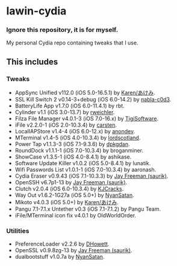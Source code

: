 # lawin-cydia
### Ignore this repository, it is for myself.

My personal Cydia repo containing tweaks that I use.

## This includes
### Tweaks
- AppSync Unified v112.0 (iOS 5.0-16.5.1) by [Karen/あけみ](https://cydia.akemi.ai/).
- SSL Kill Switch 2 v0.14-3+debug (iOS 6.0-14.2) by [nabla-c0d3](https://github.com/nabla-c0d3/ssl-kill-switch2).
- BatteryLife App v1.7.0 (iOS 6.0-11.4.1) by rbt.
- Cylinder v1.1 (iOS 3.0-13.7) by [rweichler](https://github.com/rweichler/cylinder).
- Filza File Manager v4.0.1-3 (iOS 7.0-16.x) by [TigiSoftware](https://twitter.com/tigisoftware).
- iFile v2.2.0-1 (iOS 2.0-10.3.4) by [carsten](https://twitter.com/iFile4iPhone).
- LocalIAPStore v1.4-4 (iOS 6.0-12.x) by [anondev](https://github.com/ZonD80/in-appstore.com).
- MTerminal v1.4-5 (iOS 4.0-10.3.4) by [lordscotland](https://bitbucket.org/lordscotland/mterminal/src/master/).
- Power Tap v1.1.3-3 (iOS 7.1-9.3.6) by [dpkgdan](https://github.com/DpkgDan/Power-Tap).
- RoundDock v1.1.1-1 (iOS 7.0-10.3.4) by broganminer.
- ShowCase v1.3.5-1 (iOS 4.0-8.4.1) by ashikase.
- Software Update Killer v1.0.2 (iOS 5.0-8.4.1) by lunatik.
- Wifi Passwords List v1.0.1-1 (iOS 7.0-10.3.4) by aaronash.
- Cydia Eraser v0.9.43 (iOS 7.1-10.3.3) by [Jay Freeman (saurik)](https://twitter.com/saurik).
- OpenSSH v6.7p1-13 by [Jay Freeman (saurik)](https://twitter.com/saurik).
- Clutch v2.0.4 (iOS 6.0-10.3.4) by [KJCracks](https://github.com/KJCracks/Clutch).
- Way Out v1.6.2-1G27a (iOS 5.0+) by [NyanSatan](https://github.com/NyanSatan).
- Mikoto v4.0.3 (iOS 5.0+) by [Karen/あけみ](https://cydia.akemi.ai/).
- Pangu 7.1-7.1.x Untether v0.3 (iOS 7.1-7.1.2) by Pangu Team.
- iFile/MTerminal icon fix v4.0.1 by OldWorldOrder.

### Utilities
- PreferenceLoader v2.2.6 by [DHowett](https://github.com/DHowett/preferenceloader).
- OpenSSL v0.9.8zg-13 by [Jay Freeman (saurik)](https://twitter.com/saurik).
- dualbootstuff v1.0.7a by [NyanSatan](https://github.com/NyanSatan).